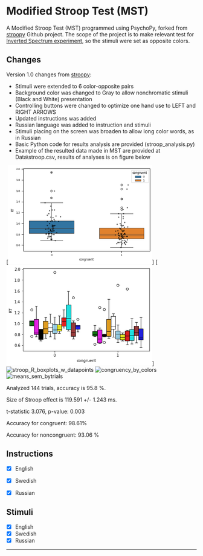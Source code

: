 # Modified Stroop Test (MST)
A Modified Stroop Test (MST) programmed using PsychoPy, forked from [stroopy](https://github.com/marsja/stroopy) Github project.
The scope of the project is to make relevant test for [Inverted Spectrum experiment](https://osf.io/ed4sy/), so the stimuli were set as opposite colors. 

## Changes
Version 1.0 changes from [stroopy](https://github.com/marsja/stroopy):
* Stimuli were extended to 6 color-opposite pairs
* Background color was changed to Gray to allow nonchromatic stimuli (Black and White) presentation
* Controlling buttons were changed to optimize one hand use to LEFT and RIGHT ARROWS
* Updated instructions was added
* Russian language was added to instruction and stimuli
* Stimuli placing on the screen was broaden to allow long color words, as in Russian
* Basic Python code for results analysis are provided (stroop_analysis.py)
* Example of the resulted data made in MST are provided at Data\stroop.csv, results of analyses is on figure below
  
[![overall statistics](MST1.png)]
[![statistics by color](MST2.png)]
![stroop_R_boxplots_w_datapoints](https://github.com/user-attachments/assets/10ee4577-5290-4be9-aeb3-ce00f6cf1312)
![congruency_by_colors](https://github.com/user-attachments/assets/abed2f54-f50b-458f-a5da-0504b10e987a)
![means_sem_bytrials](https://github.com/user-attachments/assets/d60ba044-100b-4713-9d87-2b0a5d080198)



Analyzed  144  trials, accuracy is  95.8 %.

Size of Stroop effect is 119.591 +/- 1.243 ms.

t-statistic 3.076, p-value: 0.003

Accuracy for congruent:  98.61%

Accuracy for noncongruent:  93.06 %

## Instructions
- [x] English
- [x] Swedish
- [x] Russian


## Stimuli
- [x] English
- [x] Swedish
- [x] Russian

---------
